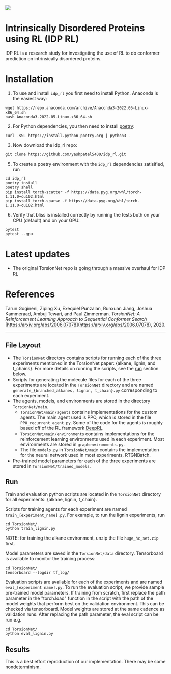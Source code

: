 ![](https://raw.githubusercontent.com/deepmind/alphafold/main/imgs/header.jpg)

Intrinsically Disordered Proteins using RL (IDP RL)
========================================

IDP RL is a research study for investigating the use of RL to do conformer prediction on intrinsically disordered
proteins. 

# Installation

1. To use and install `idp_rl` you first need to install Python. Anaconda is the easiest way:
```
wget https://repo.anaconda.com/archive/Anaconda3-2022.05-Linux-x86_64.sh
bash Anaconda3-2022.05-Linux-x86_64.sh
```

2. For Python dependencies, you then need to install [poetry](https://python-poetry.org/docs/):
```
curl -sSL https://install.python-poetry.org | python3 -
```

3. Now download the idp_rl repo:
```
git clone https://github.com/yashpatel5400/idp_rl.git
```

5. To create a poetry environment with the `idp_rl` dependencies satisified, run
```
cd idp_rl
poetry install
poetry shell
pip install torch-scatter -f https://data.pyg.org/whl/torch-1.11.0+cu102.html
pip install torch-sparse -f https://data.pyg.org/whl/torch-1.11.0+cu102.html
```

6. Verify that bliss is installed correctly by running the tests both on your CPU (default) and on your GPU:
```
pytest
pytest --gpu
```

# Latest updates
- The original TorsionNet repo is going through a massive overhaul for IDP RL


# References

Tarun Gogineni, Ziping Xu, Exequiel Punzalan, Runxuan Jiang, Joshua Kammeraad, Ambuj Tewari, and Paul Zimmerman. *TorsionNet: A Reinforcement Learning Approach to Sequential Conformer Search* [https://arxiv.org/abs/2006.07078](https://arxiv.org/abs/2006.07078), 2020.

---

## File Layout

* The `TorsionNet` directory contains scripts for running each of the three experiments mentioned in the TorsionNet paper: {alkane, lignin, and t_chains}. For more details on running the scripts, see the [run](##Run) section below.
* Scripts for generating the molecule files for each of the three experiments are located in the `TorsionNet` directory and are named `generate_{branched_alkanes, lignin, t_chain}.py` corresponding to each experiment.
* The agents, models, and environments are stored in the directory `TorsionNet/main`.
    * `TorsionNet/main/agents` contains implementations for the custom agents. The main agent used is PPO, which is stored in the file `PPO_recurrent_agent.py`. Some of the code for the agents is roughly based off of the RL framework [DeepRL](https://github.com/ShangtongZhang/DeepRL).
    * `TorsionNet/main/environments` contains implementations for the reinforcement learning environments used in each experiment. Most environments are stored in `graphenvironments.py`.
    * The file `models.py` in `TorsionNet/main` contains the implementation for the neural network used in most experiments, RTGNBatch.
* Pre-trained model parameters for each of the three experiments are stored in `TorsionNet/trained_models`.

## Run

Train and evaluation python scripts are located in the `TorsionNet` directory for all experiments: {alkane, lignin, t_chain}.

Scripts for training agents for each experiment are named `train_[experiment_name].py`. For example, to run the lignin experiments, run
 ```
 cd TorsionNet/
 python train_lignin.py
 ```
NOTE: for training the alkane environment, unzip the file `huge_hc_set.zip` first.

Model parameters are saved in the `TorsionNet/data` directory. Tensorboard is available to monitor the training process:
```
cd TorsionNet/
tensorboard --logdir tf_log/
```

Evaluation scripts are available for each of the experiments and are named `eval_[experiment name].py`. To run the evaluation script, we provide sample pre-trained model parameters. If training from scratch, first replace the path parameter in the "torch.load" function in the script with the path of the model weights that perform best on the validation environment. This can be checked via tensorboard. Model weights are stored at the same cadence as validation runs. After replacing the path parameter, the eval script can be run e.g.
```
cd TorsionNet/
python eval_lignin.py
```

## Results

This is a best effort reproduction of our implementation. There may be some nondeterminism.
